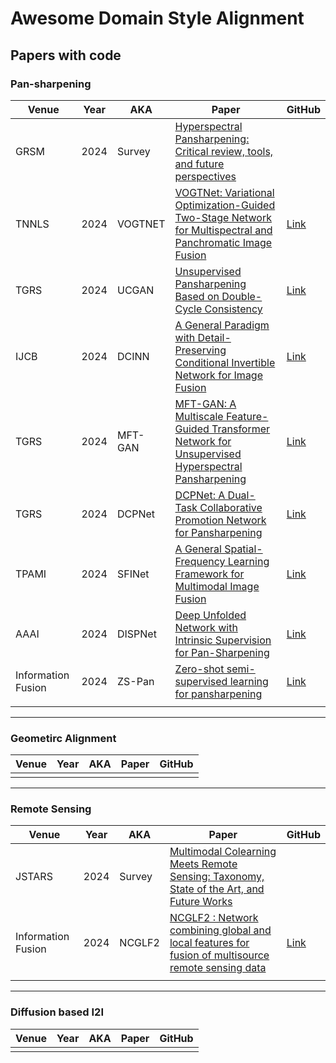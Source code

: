 # Awesome Domain Style Alignment

## Papers with code
<!-- 줄 바꿈은 문장 끝 스페이스바 두번 -->

### Pan-sharpening
| Venue | Year | AKA | Paper | GitHub |
|-------|------|-----|--------|--------|
| GRSM | 2024 | Survey | [Hyperspectral Pansharpening: Critical review, tools, and future perspectives](https://ieeexplore.ieee.org/abstract/document/10804644) |  |
| TNNLS | 2024 | VOGTNET | [VOGTNet: Variational Optimization-Guided Two-Stage Network for Multispectral and Panchromatic Image Fusion](https://ieeexplore.ieee.org/document/10558848) | [Link](https://github.com/HZC-1998/VOGTNet) |
| TGRS | 2024 | UCGAN | [Unsupervised Pansharpening Based on Double-Cycle Consistency](https://ieeexplore.ieee.org/abstract/document/10457556) | [Link](https://github.com/zhysora/UCGAN) |
| IJCB | 2024 | DCINN | [A General Paradigm with Detail-Preserving Conditional Invertible Network for Image Fusion](https://link.springer.com/article/10.1007/s11263-023-01924-5) | [Link](https://github.com/wwhappylife/DCINN) |
| TGRS | 2024 | MFT-GAN | [MFT-GAN: A Multiscale Feature-Guided Transformer Network for Unsupervised Hyperspectral Pansharpening](https://ieeexplore.ieee.org/abstract/document/10531789) | [Link](https://github.com/liuofficial/MFT-GAN) |
| TGRS | 2024 | DCPNet | [DCPNet: A Dual-Task Collaborative Promotion Network for Pansharpening](https://ieeexplore.ieee.org/abstract/document/10473165) | [Link](https://github.com/lhf12278/DCPNet) |
| TPAMI | 2024 | SFINet | [A General Spatial-Frequency Learning Framework for Multimodal Image Fusion](https://ieeexplore.ieee.org/abstract/document/10443302) | [Link](https://github.com/manman1995/Awaresome-pansharpening) |
| AAAI | 2024 | DISPNet | [Deep Unfolded Network with Intrinsic Supervision for Pan-Sharpening](https://ojs.aaai.org/index.php/AAAI/article/view/28350) | [Link](https://github.com/Baixuzx7/DISPNet) |
| Information Fusion | 2024 | ZS-Pan | [Zero-shot semi-supervised learning for pansharpening](https://www.sciencedirect.com/science/article/pii/S1566253523003172) | [Link](https://github.com/coder-qicao/ZS-Pan) |
|  |  |  |  |  |

<hr> <!-- 구분선 -->

### Geometirc Alignment
| Venue | Year | AKA | Paper | GitHub |
|-------|------|-----|--------|--------|
|  |  |  |  |  |

<hr>

### Remote Sensing
| Venue | Year | AKA | Paper | GitHub |
|-------|------|-----|--------|--------|
| JSTARS | 2024 | Survey | [Multimodal Colearning Meets Remote Sensing: Taxonomy, State of the Art, and Future Works](https://ieeexplore.ieee.org/abstract/document/10474099) |  |
| Information Fusion | 2024 | NCGLF2 | [NCGLF2 : Network combining global and local features for fusion of multisource remote sensing data](https://www.sciencedirect.com/science/article/pii/S1566253523005080) | [Link](https://github.com/renqi1998/NCGLF2) |
|  |  |  |  |  |

<hr>

### Diffusion based I2I
| Venue | Year | AKA | Paper | GitHub |
|-------|------|-----|--------|--------|
|  |  |  |  |  |
